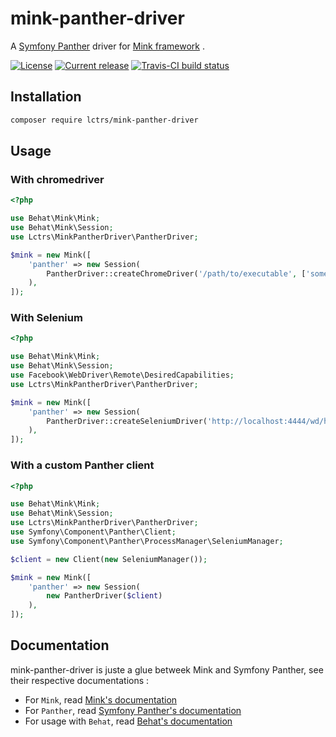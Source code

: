 # mink-panther-driver

A [Symfony Panther](https://github.com/symfony/panther) driver for [Mink framework](http://mink.behat.org/en/latest/) .

[![License](https://img.shields.io/github/license/Lctrs/mink-panther-driver.svg?style=flat-square)](https://github.com/Lctrs/mink-panther-driver/blob/master/LICENSE)
[![Current release](https://img.shields.io/packagist/v/lctrs/mink-panther-driver.svg?style=flat-square)](https://packagist.org/packages/lctrs/mink-panther-driver)
[![Travis-CI build status](https://img.shields.io/travis/Lctrs/mink-panther-driver.svg?style=flat-square)](https://travis-ci.org/Lctrs/mink-panther-driver)

## Installation

```sh
composer require lctrs/mink-panther-driver
```

## Usage

### With chromedriver

```php
<?php

use Behat\Mink\Mink;
use Behat\Mink\Session;
use Lctrs\MinkPantherDriver\PantherDriver;

$mink = new Mink([
    'panther' => new Session(
        PantherDriver::createChromeDriver('/path/to/executable', ['some', 'arguments'], ['scheme' => 'https'])
    ),
]);
```

### With Selenium

```php
<?php

use Behat\Mink\Mink;
use Behat\Mink\Session;
use Facebook\WebDriver\Remote\DesiredCapabilities;
use Lctrs\MinkPantherDriver\PantherDriver;

$mink = new Mink([
    'panther' => new Session(
        PantherDriver::createSeleniumDriver('http://localhost:4444/wd/hub', DesiredCapabilities::firefox())
    ),
]);
```

### With a custom Panther client

```php
<?php

use Behat\Mink\Mink;
use Behat\Mink\Session;
use Lctrs\MinkPantherDriver\PantherDriver;
use Symfony\Component\Panther\Client;
use Symfony\Component\Panther\ProcessManager\SeleniumManager;

$client = new Client(new SeleniumManager());

$mink = new Mink([
    'panther' => new Session(
        new PantherDriver($client)
    ),
]);
```

## Documentation

mink-panther-driver is juste a glue betweek Mink and Symfony Panther, see their respective documentations :

* For `Mink`, read [Mink's documentation](http://mink.behat.org/en/latest/)
* For `Panther`, read [Symfony Panther's documentation](https://github.com/symfony/panther)
* For usage with `Behat`, read [Behat's documentation](http://behat.org/en/latest/guides.html)
